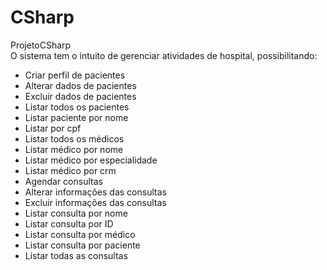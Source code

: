 # CSharp

ProjetoCSharp <br>
O sistema tem o intuito de gerenciar atividades de hospital, possibilitando:

- Criar perfil de pacientes
- Alterar dados de pacientes
- Excluir dados de pacientes
- Listar todos os pacientes
- Listar paciente por nome
- Listar por cpf
- Listar todos os médicos
- Listar médico por nome 
- Listar médico por especialidade
- Listar médico por crm
- Agendar consultas
- Alterar informações das consultas
- Excluir informações das consultas
- Listar consulta por nome
- Listar consulta por ID
- Listar consulta por médico
- Listar consulta por paciente
- Listar todas as consultas
